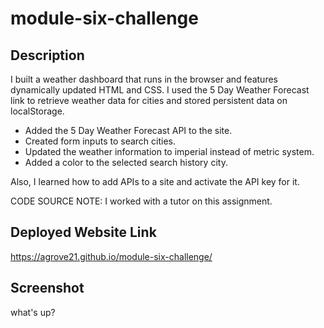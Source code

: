 # module-six-challenge

## Description
I built a weather dashboard that runs in the browser and features dynamically updated HTML and CSS. I used the 5 Day Weather Forecast link to retrieve weather data for cities and stored persistent data on localStorage.
-   Added the 5 Day Weather Forecast API to the site.
-   Created form inputs to search cities.
-   Updated the weather information to imperial instead of metric system.
-   Added a color to the selected search history city.

Also, I learned how to add APIs to a site and activate the API key for it.

CODE SOURCE NOTE: I worked with a tutor on this assignment.

## Deployed Website Link
https://agrove21.github.io/module-six-challenge/


## Screenshot
what's up?
<!-- <img src="assets/images/Screenshot 2024-08-04 111001.png" width="800px"> -->